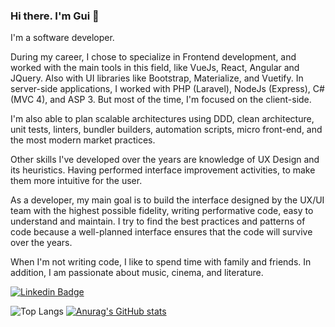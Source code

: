 ### Hi there. I'm Gui 👋

I'm a software developer.

During my career, I chose to specialize in Frontend development, and worked with the main tools in this field, like VueJs, React, Angular and JQuery. Also with  UI libraries like Bootstrap, Materialize, and Vuetify.
In server-side applications, I worked with PHP (Laravel), NodeJs (Express), C#  (MVC 4),  and ASP 3. But most of the time, I'm focused on the client-side.

I'm also able to plan scalable architectures using DDD, clean architecture, unit tests, linters, bundler builders, automation scripts, micro front-end, and the most modern market practices.

Other skills I've developed over the years are knowledge of UX Design and its heuristics. Having performed interface improvement activities, to make them more intuitive for the user.

As a developer, my main goal is to build the interface designed by the UX/UI team with the highest possible fidelity, writing performative code, easy to understand and maintain. I try to find the best practices and patterns of code because a well-planned interface ensures that the code will survive over the years. 

When I'm not writing code, I like to spend time with family and friends. In addition, I am passionate about music, cinema, and literature.

[![Linkedin Badge](https://img.shields.io/badge/-LinkedIn-blue?style=flat-square&logo=Linkedin&card_width=320&logoColor=white&link=https://www.linkedin.com/in/guilherme-cazaroto)](https://www.linkedin.com/in/guilherme-cazaroto)


![Top Langs](https://github-readme-stats.vercel.app/api/top-langs/?username=anuraghazra&layout=compact) [![Anurag's GitHub stats](https://github-readme-stats.vercel.app/api?username=guicazaroto)](https://github.com/guicazaroto) 

